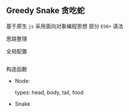 ## Greedy Snake 贪吃蛇

基于原生 `js` 
采用面向对象编程思想
部分 `ES6+` 语法

思路整理

全局配置

```javascript

```





构造函数

- Node:

  types: head, body, tail, food

- Snake